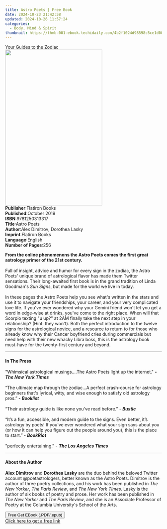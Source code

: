 ```yaml
---
title: Astro Poets | Free Book
date: 2024-10-23 21:42:58
updated: 2024-10-26 11:57:24
categories:
  - Body, Mind & Spirit
thumbnail: https://thmb-001-ebook.techidaily.com/4b2f1024d98598c5ce1d0028fe17907abbfc866c6236ee7560032ef9f281db9f.jpg
---
```

<main id="book-container">
  <div class="flex flex-col">
    <div class="book-brief flex-1 py-6 px-4 sm:p-6 md:py-10 md:px-8">
      <!-- brief-->
      <div class="book-brief-main">Your Guides to the Zodiac</div>
    </div>
    <div
      class="book-meta-info flex-1 grid gap-4 col-start-1 col-end-3 row-start-1 sm:mb-6 sm:grid-cols-4 lg:gap-6 lg:col-start-2 lg:row-end-6 lg:row-span-6 lg:mb-0"
    >
      <div
        class="book-meta-info-left place-content-center mt-4 p-4 text-sm leading-6 col-start-2 col-span-2 dark:text-slate-400"
      >
        <img
          class="w-full h-500 object-cover rounded-lg sm:h-255 sm:col-span-2 lg:col-span-full"
          src="https://img-001-ebook.techidaily.com/b5a25582c8e56a9671a9e4594dbfb94a7e6286925c2bade7a2ab987649f2ca9a.jpg"
          alt=""
          width="312"
          height="500"
        />
      </div>
      <div
        class="book-meta-info-right mt-2 col-start-1 row-start-2 col-span-3 self-center"
      >
        <!-- meta data  -->
        <div class="flex flex-col px-4 md:px-8">
          <div class="flex-1">
            <strong>Publisher</strong>:<span class="px-2">Flatiron Books</span>
          </div>
          <div class="flex-1">
            <strong>Published</strong>:<span class="px-2">October 2019</span>
          </div>
          <div class="flex-1">
            <strong>ISBN</strong>:<span class="px-2">9781250313317</span>
          </div>
          <div class="flex-1">
            <strong>Title</strong>:<span class="px-2">Astro Poets</span>
          </div>
          <div class="flex-1">
            <strong>Author</strong>:<span class="px-2"
              >Alex Dimitrov; Dorothea Lasky</span
            >
          </div>
          <div class="flex-1">
            <strong>Imprint</strong>:<span class="px-2">Flatiron Books</span>
          </div>
          <div class="flex-1">
            <strong>Language</strong>:<span class="px-2">English</span>
          </div>
          <div class="flex-1">
            <strong>Number of Pages</strong>:<span class="px-2">256</span>
          </div>
        </div>
      </div>
    </div>
    <div class="book-description flex-1 py-6 px-4 sm:p-6 md:py-10 md:px-8">
      <div class="book-description-main">
        <div accordion-content="" id="description">
          <p>
            <b
              >From the online phenomenons the Astro Poets comes the first great
              astrology primer of the 21st century. </b
            ><br /><br />Full of insight, advice and humor for every sign in the
            zodiac, the Astro Poets' unique brand of astrological flavor has
            made them Twitter sensations. Their long-awaited first book is in
            the grand tradition of Linda Goodman's <i>Sun Signs</i>, but made
            for the world we live in today. <br /><br />In these pages the Astro
            Poets help you see what's written in the stars and use it to
            navigate your friendships, your career, and your very complicated
            love life. If you've ever wondered why your Gemini friend won't let
            you get a word in edge-wise at drinks, you've come to the right
            place. When will that Scorpio texting "u up?" at 2AM finally take
            the next step in your relationship? (Hint: they won't). Both the
            perfect introduction to the twelve signs for the astrological
            novice, and a resource to return to for those who already know why
            their Cancer boyfriend cries during commercials but need help with
            their new whacky Libra boss, this is the astrology book must-have
            for the twenty-first century and beyond.
          </p>
        </div>
        <div class="accordion-fader"></div>
      </div>
    </div>
    <div class="book-excerpts flex-1 py-6 px-4 sm:p-6 md:py-10 md:px-8">
      <!-- excerpts-->
      <div class="book-excerpts-main">
        <hr />
        <h4 class="placeholder placeholder-heading">
          <span>In The Press</span>
        </h4>
        <p></p>
        <p>
          "Whimsical astrological musings....The Astro Poets light up the
          internet." <b>- </b><i><b>The New York Times </b> <br /></i>
          <br />“The ultimate map through the zodiac…A perfect crash-course for
          astrology beginners that's lyrical, witty, and wise enough to satisfy
          old astrology pros.” <b>-</b> <b><i>Booklist</i></b>
          <br /><br />“Their astrology guide is like none you've read before.” -
          <b><i>Bustle</i></b
          ><br /><br />“It’s a fun, accessible, and modern guide to the signs.
          Even better, it’s astrology by poets! If you’ve ever wondered what
          your sign says about you (or how it can help you figure out the people
          around you), this is the place to start.” -
          <b
            ><i>BookRiot<br /><br /></i></b
          >"perfectly entertaining." - <i><b>The Los Angeles Times</b></i>
        </p>
        <p></p>
      </div>
    </div>
    <div class="book-about-author flex-1 py-6 px-4 sm:p-6 md:py-10 md:px-8">
      <!-- about author-->
      <div class="book-main-author-main">
        <hr />
        <h4 class="placeholder placeholder-heading">
          <span>About the Author</span>
        </h4>
        <p>
          <b>Alex Dimitrov</b> and <b>Dorothea Lasky</b> are the duo behind the
          beloved Twitter account @poetastrologers, better known as the Astro
          Poets. Dimitrov is the author of three poetry collections, and his
          work has been published in <i>The New Yorker</i>,
          <i>The Paris Review</i>, and <i>The New York Times</i>. Lasky is the
          author of six books of poetry and prose. Her work has been published
          in <i>The New Yorker </i>and <i>The Paris Review</i>, and she is an
          Associate Professor of Poetry at the Columbia University's School of
          the Arts.
        </p>
      </div>
    </div>
    <div class="book-free-get flex-1 py-6 px-4 sm:p-6 md:py-10 md:px-8">
      <button
        id="btn-free-get"
        class="bg-blue-500 hover:bg-blue-700 text-white font-bold py-2 px-4 rounded"
      >
        Free Get EBook (.PDF/.epub)
      </button>
      <div id="countdown-display" class="px-2 text-lg mt-2"></div>
      <a
        id="free-link"
        class="hidden bg-blue-500 hover:bg-blue-700 text-white font-bold py-2 px-4 rounded"
        href="https://www.ebooks.com/en-us/book/209556785/astro-poets/alex-dimitrov/"
        target="_blank"
        >Click here to get a free link</a
      >
    </div>
    <script>
      let countdownTime = 0;
      let countdownInterval = null;
      document
        .getElementById('btn-free-get')
        .addEventListener('click', startCountdown);
      function startCountdown() {
        countdownTime = new Date().getTime() + 60000 * 3;
        countdownInterval = setInterval(updateCountdown, 1000);
        document.getElementById('btn-free-get').disabled = true;
        document
          .getElementById('btn-free-get')
          .classList.add('bg-gray-500', 'cursor-not-allowed');
      }
      function updateCountdown() {
        let currentTime = new Date().getTime();
        let timeLeft = countdownTime - currentTime;
        let secondsLeft = Math.floor(timeLeft / 1000);
        document.getElementById('countdown-display').innerHTML =
          `Remaining time: ${secondsLeft} seconds.`;
        if (secondsLeft <= 0) {
          clearInterval(countdownInterval);
          document.getElementById('btn-free-get').classList.add('hidden');
          document.getElementById('free-link').classList.remove('hidden');
          document.getElementById('countdown-display').innerHTML = '';
        }
      }
    </script>
  </div>
</main>
